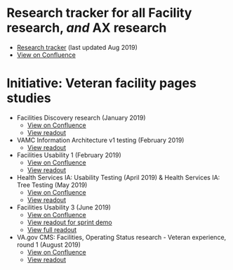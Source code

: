 
# Research tracker for all Facility research, _and_ AX research
* [Research tracker](https://github.com/department-of-veterans-affairs/va.gov-team/blob/master/products/facilities/medical-centers/pittsburgh-pilot/research/VAGOV-ResearchTracker-280819-1425.pdf) (last updated Aug 2019)
* [View on Confluence](https://va-gov.atlassian.net/wiki/spaces/VAGOV/pages/51577077/Research+Tracker)

# Initiative: Veteran facility pages studies
* Facilities Discovery research (January 2019) 
  * [View on Confluence](https://va-gov.atlassian.net/wiki/spaces/VAGOV/pages/37617852/Facilities+Discovery+research+January+2019)
  * [View readout](https://github.com/department-of-veterans-affairs/va.gov-team/blob/master/products/facilities/medical-centers/pittsburgh-pilot/research/research%20readouts/Pittsburgh%20Findings.pdf)
* VAMC Information Architecture v1 testing (February 2019) 
  * [View readout](https://github.com/department-of-veterans-affairs/va.gov-team/blob/master/products/facilities/medical-centers/pittsburgh-pilot/research/research%20readouts/VAMC%20Information%20Architecture%20v1%20Testing.pdf)
* Facilities Usability 1 (February 2019)
  * [View on Confluence](https://va-gov.atlassian.net/wiki/spaces/VAGOV/pages/50462922/Facilities+Usability+1+February+2019)
  * [View readout](https://github.com/department-of-veterans-affairs/va.gov-team/blob/master/products/facilities/medical-centers/pittsburgh-pilot/research/research%20readouts/20190220_VA.govCMS_facilities_usability1_synthesis_full.pdf)
* Health Services IA: Usability Testing (April 2019) & Health Services IA: Tree Testing (May 2019)
  * [View on Confluence](https://va-gov.atlassian.net/wiki/spaces/VAGOV/pages/93225324/Health+Services+IA+Usability+Testing+April+2019+Health+Services+IA+Tree+Testing+May+2019)
  * [View readout](https://github.com/department-of-veterans-affairs/va.gov-team/blob/master/products/facilities/medical-centers/pittsburgh-pilot/research/research%20readouts/20190522_VAgovCMS_facilities_healthserviceIA_synthesis_full.pdf)
* Facilities Usability 3 (June 2019)
  * [View on Confluence](https://va-gov.atlassian.net/wiki/spaces/VAGOV/pages/53149737/Facilities+Usability+3+June+2019)
  * [View readout for sprint demo](https://github.com/department-of-veterans-affairs/va.gov-team/blob/master/products/facilities/medical-centers/pittsburgh-pilot/research/research%20readouts/VA.gov%20CMS%20-%20round%203%20-%20Facility%20research%20readout%20(high%20level%20takeaways%20for%20demo).pdf)
  * [View full readout](https://github.com/department-of-veterans-affairs/va.gov-team/blob/master/products/facilities/medical-centers/pittsburgh-pilot/research/research%20readouts/20190712_VAgovCMS_facilities_usability3_synthesis_full.pdf)
* VA.gov CMS: Facilities, Operating Status research - Veteran experience, round 1 (August 2019)
  * [View on Confluence](https://va-gov.atlassian.net/wiki/spaces/VAGOV/pages/141492325/VA.gov+CMS+Facilities+Operating+Status+research+-+Veteran+experience+round+1+August+2019)
  * [View readout](https://github.com/department-of-veterans-affairs/va.gov-team/blob/master/products/facilities/medical-centers/pittsburgh-pilot/research/research%20readouts/VA.gov%20CMS%20-%20VX%20operating%20status%20-%20high%20level%20readout.pdf)
